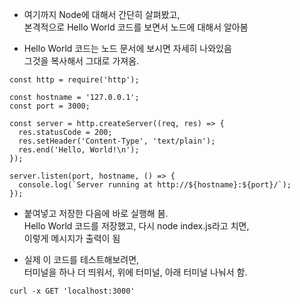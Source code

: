 

- 여기까지 Node에 대해서 간단히 살펴봤고,  
  본격적으로 Hello World 코드를 보면서 노드에 대해서 알아봄  
  

- Hello World 코드는 노드 문서에 보시면 자세히 나와있음  
  그것을 복사해서 그대로 가져옴.  
  
```
const http = require('http');

const hostname = '127.0.0.1';
const port = 3000;

const server = http.createServer((req, res) => {
  res.statusCode = 200;
  res.setHeader('Content-Type', 'text/plain');
  res.end('Hello, World!\n');
});

server.listen(port, hostname, () => {
  console.log(`Server running at http://${hostname}:${port}/`);
});
```

- 붙여넣고 저장한 다음에 바로 실행해 봄.  
  Hello World 코드를 저장했고, 다시 node index.js라고 치면,  
  이렇게 메시지가 출력이 됨  
  
- 실제 이 코드를 테스트해보려면,  
  터미널을 하나 더 띄워서, 위에 터미널, 아래 터미널 나눠서 함.  
  
```
curl -x GET 'localhost:3000'
```
  
